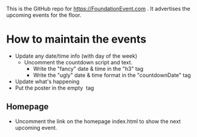 This is the GitHub repo for https://FoundationEvent.com .
It advertises the upcoming events for the floor.

# How to maintain the events
- Update any date/time info (with day of the week)
    - Uncomment the countdown script and text.
        - Write the "fancy" date & time in the "h3" tag
        - Write the "ugly" date & time format in the "countdownDate" tag
- Update what's happening
- Put the poster in the empty <img> tag

## Homepage
- Uncomment the link on the homepage index.html to show the next upcoming event.